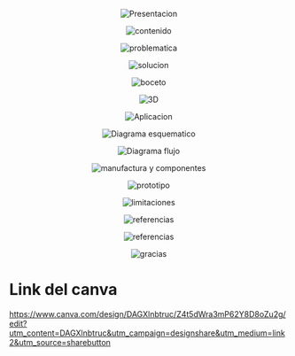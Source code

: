 <p align="center">
  <img src="https://github.com/Arbandu/Fundbio/blob/9279bee383e1ffa3688cd23e38573ac22d756967/Imagenes/caratula.png" alt="Presentacion">
</p>  

<p align="center">
  <img src="https://github.com/Arbandu/Fundbio/blob/6706b344a8aee9c13f91f1646fa16e79a81fecf3/Imagenes/contenido%20nuevo.png" alt="contenido">
</p>  

<p align="center">
  <img src="https://github.com/Arbandu/Fundbio/blob/9279bee383e1ffa3688cd23e38573ac22d756967/Imagenes/caratula.png" alt="problematica">
</p>  

<p align="center">
  <img src="https://github.com/Arbandu/Fundbio/blob/9279bee383e1ffa3688cd23e38573ac22d756967/Imagenes/caratula.png" alt="solucion">
</p>  

<p align="center">
  <img src="https://github.com/Arbandu/Fundbio/blob/9279bee383e1ffa3688cd23e38573ac22d756967/Imagenes/caratula.png" alt="boceto">
</p>  

<p align="center">
  <img src="https://github.com/Arbandu/Fundbio/blob/18ee1ba97ff5d0fc78b66675104a8367362bc067/Imagenes/planos%20y%203D.png" alt="3D">
</p>  

<p align="center">
  <img src="https://github.com/Arbandu/Fundbio/blob/19c1d568fead9cffea7debee1da6fc9ae1e06940/Imagenes/aplicativo.png" alt="Aplicacion">
</p>  

<p align="center">
  <img src="https://github.com/Arbandu/Fundbio/blob/b1e2c6c4a30eb044164f63f602202025a33fa946/Imagenes/diagrama%20esquematico.png" alt="Diagrama esquematico">
</p>  

<p align="center">
  <img src="https://github.com/Arbandu/Fundbio/blob/35f86dd8cc46813d47f5eadc7bc19f9d78ee0ce5/Imagenes/diagrama%20flujo.png" alt="Diagrama flujo">
</p>  

<p align="center">
  <img src="https://github.com/Arbandu/Fundbio/blob/31628849b34fd75b7adab09ed5a5e5e55f20ca6a/Imagenes/Manufactura%20y%20componentes.png" alt="manufactura y componentes">
</p>  

<p align="center">
  <img src="https://github.com/Arbandu/Fundbio/blob/9279bee383e1ffa3688cd23e38573ac22d756967/Imagenes/caratula.png" alt="prototipo">
</p>  

<p align="center">
  <img src="https://github.com/Arbandu/Fundbio/blob/74b31ebfa7d4dd9cc86fc573f83e2efc18285bb1/Imagenes/referencia.png" alt="limitaciones">
</p>  

<p align="center">
  <img src="https://github.com/Arbandu/Fundbio/blob/74b31ebfa7d4dd9cc86fc573f83e2efc18285bb1/Imagenes/referencia.png" alt="referencias">
</p>  

<p align="center">
  <img src="https://github.com/Arbandu/Fundbio/blob/74b31ebfa7d4dd9cc86fc573f83e2efc18285bb1/Imagenes/referencia.png" alt="referencias">
</p>  

<p align="center">
  <img src="https://github.com/Arbandu/Fundbio/blob/ac425fe1b2e04f9e695ee8b479b05d198b5b3649/Imagenes/gracias%20h2.png" alt="gracias">
</p>  

# Link del canva
https://www.canva.com/design/DAGXlnbtruc/Z4t5dWra3mP62Y8D8oZu2g/edit?utm_content=DAGXlnbtruc&utm_campaign=designshare&utm_medium=link2&utm_source=sharebutton
